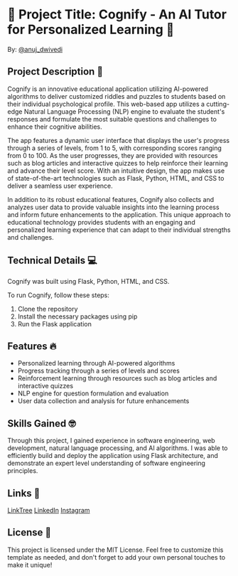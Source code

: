 # 🧠 Project Title: Cognify - An AI Tutor for Personalized Learning 🤖
By: [@anuj_dwivedi](https://linktr.ee/anuj_dwivedi)

## Project Description 🚀
Cognify is an innovative educational application utilizing AI-powered algorithms to deliver customized riddles and puzzles to students based on their individual psychological profile. This web-based app utilizes a cutting-edge Natural Language Processing (NLP) engine to evaluate the student's responses and formulate the most suitable questions and challenges to enhance their cognitive abilities.

The app features a dynamic user interface that displays the user's progress through a series of levels, from 1 to 5, with corresponding scores ranging from 0 to 100. As the user progresses, they are provided with resources such as blog articles and interactive quizzes to help reinforce their learning and advance their level score. With an intuitive design, the app makes use of state-of-the-art technologies such as Flask, Python, HTML, and CSS to deliver a seamless user experience.

In addition to its robust educational features, Cognify also collects and analyzes user data to provide valuable insights into the learning process and inform future enhancements to the application. This unique approach to educational technology provides students with an engaging and personalized learning experience that can adapt to their individual strengths and challenges.

## Technical Details 💻
Cognify was built using Flask, Python, HTML, and CSS. 

To run Cognify, follow these steps:

1. Clone the repository
2. Install the necessary packages using pip
3. Run the Flask application

## Features 🔥
- Personalized learning through AI-powered algorithms
- Progress tracking through a series of levels and scores
- Reinforcement learning through resources such as blog articles and interactive quizzes
- NLP engine for question formulation and evaluation
- User data collection and analysis for future enhancements

## Skills Gained 🤓
Through this project, I gained experience in software engineering, web development, natural language processing, and AI algorithms. I was able to efficiently build and deploy the application using Flask architecture, and demonstrate an expert level understanding of software engineering principles.

## Links 🔗

[LinkTree](https://linktr.ee/anuj_dwivedi)
[LinkedIn](https://www.linkedin.com/in/anuj-dwivedi-1352831b1/)
[Instagram](https://www.instagram.com/anuj_dwvd_0/)

## License 📜
This project is licensed under the MIT License. Feel free to customize this template as needed, and don't forget to add your own personal touches to make it unique!
